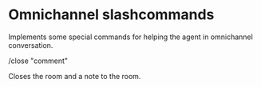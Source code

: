 # Omnichannel slashcommands

Implements some special commands for helping the agent in omnichannel conversation.

/close "comment"

Closes the room and a note to the room.
